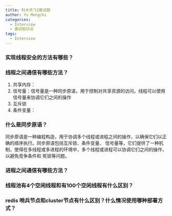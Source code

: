```yaml
---
title: 科大讯飞2面试题
author: Yu Mengchi
categories:
  - Interview
  - 面试知识点 
tags:
  - Interview
---
```

  
### 实现线程安全的方法有哪些？



### 线程之间通信有哪些方法？
1. 共享内存：
2. 信号量：信号量是一种同步原语，用于控制对共享资源的访问。线程可以使用信号量来协调它们之间的操作
3. 互斥锁
4. 条件变量：

### 什么是同步原语？
同步原语是一种编程构造，用于协调多个线程或进程之间的操作，以确保它们以正确的顺序执行。同步原语包括互斥锁、条件变量、
信号量等，它们提供了一种机制，使得在多线程或多进程的环境中，多个线程或进程可以协调它们之间的操作，以避免竞争条件和
死锁等问题。
### 进程之间通信有哪些方法？


### 线程池有4个空闲线程和有100个空闲线程有什么区别？


### redis 哨兵节点和cluster节点有什么区别？什么情况使用哪种部署方式？

